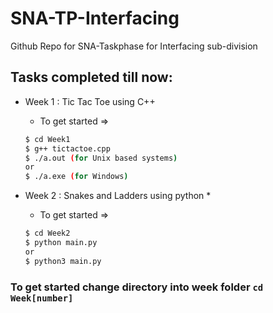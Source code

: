 # SNA-TP-Interfacing
Github Repo for SNA-Taskphase for Interfacing sub-division

## Tasks completed till now:

* Week 1 : Tic Tac Toe using C++ 
    * To get started =>
    ```bash
    $ cd Week1
    $ g++ tictactoe.cpp
    $ ./a.out (for Unix based systems)
    or
    $ ./a.exe (for Windows)
    ```

* Week 2 : Snakes and Ladders using python
    * 
    * To get started =>
    ```bash
    $ cd Week2
    $ python main.py
    or
    $ python3 main.py
    ```
### To get started change directory into week folder `cd Week[number]`